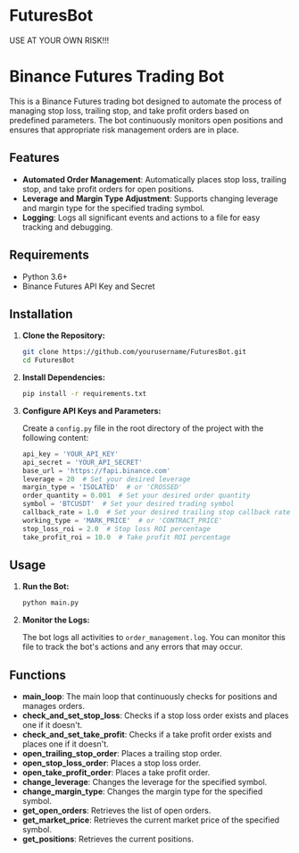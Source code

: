 # FuturesBot
USE AT YOUR OWN RISK!!!

# Binance Futures Trading Bot

This is a Binance Futures trading bot designed to automate the process of managing stop loss, trailing stop, and take profit orders based on predefined parameters. The bot continuously monitors open positions and ensures that appropriate risk management orders are in place.

## Features

- **Automated Order Management**: Automatically places stop loss, trailing stop, and take profit orders for open positions.
- **Leverage and Margin Type Adjustment**: Supports changing leverage and margin type for the specified trading symbol.
- **Logging**: Logs all significant events and actions to a file for easy tracking and debugging.

## Requirements

- Python 3.6+
- Binance Futures API Key and Secret

## Installation

1. **Clone the Repository:**

    ```bash
    git clone https://github.com/yourusername/FuturesBot.git
    cd FuturesBot
    ```

2. **Install Dependencies:**

    ```bash
    pip install -r requirements.txt
    ```

3. **Configure API Keys and Parameters:**

    Create a `config.py` file in the root directory of the project with the following content:

    ```python
    api_key = 'YOUR_API_KEY'
    api_secret = 'YOUR_API_SECRET'
    base_url = 'https://fapi.binance.com'
    leverage = 20  # Set your desired leverage
    margin_type = 'ISOLATED'  # or 'CROSSED'
    order_quantity = 0.001  # Set your desired order quantity
    symbol = 'BTCUSDT'  # Set your desired trading symbol
    callback_rate = 1.0  # Set your desired trailing stop callback rate
    working_type = 'MARK_PRICE'  # or 'CONTRACT_PRICE'
    stop_loss_roi = 2.0  # Stop loss ROI percentage
    take_profit_roi = 10.0  # Take profit ROI percentage
    ```

## Usage

1. **Run the Bot:**

    ```bash
    python main.py
    ```

2. **Monitor the Logs:**

    The bot logs all activities to `order_management.log`. You can monitor this file to track the bot's actions and any errors that may occur.

## Functions

- **main_loop**: The main loop that continuously checks for positions and manages orders.
- **check_and_set_stop_loss**: Checks if a stop loss order exists and places one if it doesn't.
- **check_and_set_take_profit**: Checks if a take profit order exists and places one if it doesn't.
- **open_trailing_stop_order**: Places a trailing stop order.
- **open_stop_loss_order**: Places a stop loss order.
- **open_take_profit_order**: Places a take profit order.
- **change_leverage**: Changes the leverage for the specified symbol.
- **change_margin_type**: Changes the margin type for the specified symbol.
- **get_open_orders**: Retrieves the list of open orders.
- **get_market_price**: Retrieves the current market price of the specified symbol.
- **get_positions**: Retrieves the current positions.
